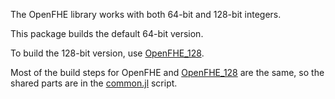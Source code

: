 The OpenFHE library works with both 64-bit and 128-bit integers.

This package builds the default 64-bit version.

To build the 128-bit version, use
[OpenFHE_128](https://github.com/JuliaPackaging/Yggdrasil/tree/master/O/OpenFHE_128).

Most of the build steps for OpenFHE and
[OpenFHE_128](https://github.com/JuliaPackaging/Yggdrasil/tree/master/O/OpenFHE_128) are the same,
so the shared parts are in the
[common.jl](https://github.com/JuliaPackaging/Yggdrasil/blob/master/O/OpenFHE/common.jl) script.